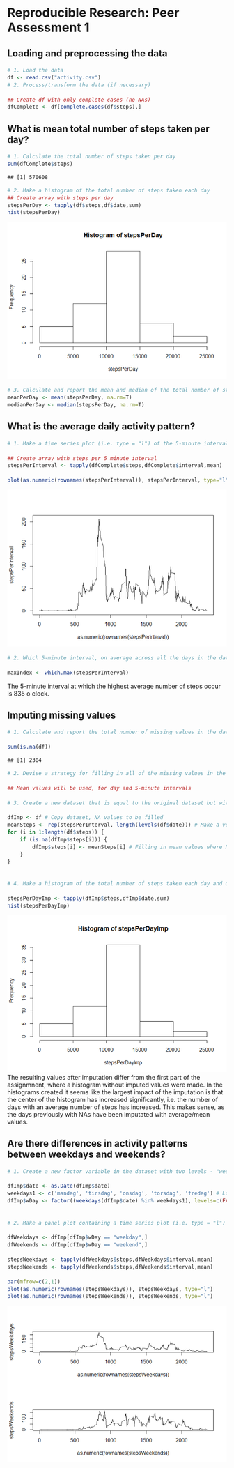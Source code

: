 # Reproducible Research: Peer Assessment 1


## Loading and preprocessing the data


```r
# 1. Load the data
df <- read.csv("activity.csv")
# 2. Process/transform the data (if necessary)

## Create df with only complete cases (no NAs)
dfComplete <- df[complete.cases(df$steps),]
```

## What is mean total number of steps taken per day?


```r
# 1. Calculate the total number of steps taken per day
sum(dfComplete$steps)
```

```
## [1] 570608
```

```r
# 2. Make a histogram of the total number of steps taken each day
## Create array with steps per day
stepsPerDay <- tapply(df$steps,df$date,sum)
hist(stepsPerDay)
```

![](PA1_template_files/figure-html/unnamed-chunk-2-1.png) 

```r
# 3. Calculate and report the mean and median of the total number of steps taken per day
meanPerDay <- mean(stepsPerDay, na.rm=T)
medianPerDay <- median(stepsPerDay, na.rm=T)
```
## What is the average daily activity pattern?


```r
# 1. Make a time series plot (i.e. type = "l") of the 5-minute interval (x-axis) and the average number of steps taken, averaged across all days (y-axis)

## Create array with steps per 5 minute interval
stepsPerInterval <- tapply(dfComplete$steps,dfComplete$interval,mean)

plot(as.numeric(rownames(stepsPerInterval)), stepsPerInterval, type="l")
```

![](PA1_template_files/figure-html/unnamed-chunk-3-1.png) 

```r
# 2. Which 5-minute interval, on average across all the days in the dataset, contains the maximum number of steps?

maxIndex <- which.max(stepsPerInterval)
```
The 5-minute interval at which the highest average number of steps occur is 835 o clock.


## Imputing missing values


```r
# 1. Calculate and report the total number of missing values in the dataset (i.e. the total number of rows with NAs)

sum(is.na(df))
```

```
## [1] 2304
```

```r
# 2. Devise a strategy for filling in all of the missing values in the dataset. The strategy does not need to be sophisticated. For example, you could use the mean/median for that day, or the mean for that 5-minute interval, etc.

## Mean values will be used, for day and 5-minute intervals

# 3. Create a new dataset that is equal to the original dataset but with the missing data filled in. 

dfImp <- df # Copy dataset, NA values to be filled
meanSteps <- rep(stepsPerInterval, length(levels(df$date))) # Make a vector of mean values per interval for each day, making it equally long as df.
for (i in 1:length(df$steps)) {
    if (is.na(dfImp$steps[i])) {
        dfImp$steps[i] <- meanSteps[i] # Filling in mean values where NAs in df.
    }
}


# 4. Make a histogram of the total number of steps taken each day and Calculate and report the mean and median total number of steps taken per day. Do these values differ from the estimates from the first part of the assignment? What is the impact of imputing missing data on the estimates of the total daily number of steps

stepsPerDayImp <- tapply(dfImp$steps,dfImp$date,sum)
hist(stepsPerDayImp)
```

![](PA1_template_files/figure-html/unnamed-chunk-4-1.png) 
The resulting values after imputation differ from the first part of the assignmnent, where a histogram without imputed values were made. In the histograms created it seems like the largest impact of the imputation is that the center of the histogram has increased significantly, i.e. the number of days with an average number of steps has increased. This makes sense, as the days previously with NAs have been imputated with average/mean values.


## Are there differences in activity patterns between weekdays and weekends?


```r
# 1. Create a new factor variable in the dataset with two levels - "weekday" and "weekend" indicating whether a given date is a weekday or weekend day.

dfImp$date <- as.Date(dfImp$date)
weekdays1 <- c('mandag', 'tirsdag', 'onsdag', 'torsdag', 'fredag') # Locale Norwegian, not English
dfImp$wDay <- factor((weekdays(dfImp$date) %in% weekdays1), levels=c(FALSE, TRUE), labels=c('weekend', 'weekday'))


# 2. Make a panel plot containing a time series plot (i.e. type = "l") of the 5-minute interval (x-axis) and the average number of steps taken, averaged across all weekday days or weekend days (y-axis). See the README file in the GitHub repository to see an example of what this plot should look like using simulated data.

dfWeekdays <- dfImp[dfImp$wDay == "weekday",]
dfWeekends <- dfImp[dfImp$wDay == "weekend",]

stepsWeekdays <- tapply(dfWeekdays$steps,dfWeekdays$interval,mean)
stepsWeekends <- tapply(dfWeekends$steps,dfWeekends$interval,mean)

par(mfrow=c(2,1))
plot(as.numeric(rownames(stepsWeekdays)), stepsWeekdays, type="l")
plot(as.numeric(rownames(stepsWeekends)), stepsWeekends, type="l")
```

![](PA1_template_files/figure-html/unnamed-chunk-5-1.png) 
